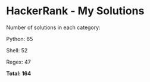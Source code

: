 # HackerRank - My Solutions

Number of solutions in each category:

Python: 65

Shell: 52

Regex: 47

**Total: 164**
